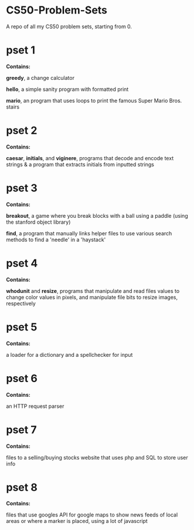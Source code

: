 # CS50-Problem-Sets
A repo of all my CS50 problem sets, starting from 0.
# pset 1
<b>Contains:</b>
  <p><b>greedy</b>, a change calculator</p>
  <p><b>hello</b>, a simple sanity program with formatted print</p>
  <p><b>mario</b>, an program that uses loops to print the famous Super Mario Bros. stairs</p>
  
# pset 2
  <b>Contains:</b>
  <p><b>caesar</b>, <b>initials</b>, and <b>viginere</b>, programs that decode and encode text strings & a program that extracts initials from inputted strings</p>
  
# pset 3
<b>Contains:</b>
  <p><b>breakout</b>, a game where you break blocks with a ball using a paddle (using the stanford object library)</p>
  <p><b>find</b>, a program that manually links helper files to use various search methods to find a 'needle' in a 'haystack'</p>
  
# pset 4
<b>Contains:</b>
  <p><b>whodunit</b> and <b>resize</b>, programs that manipulate and read files values to change color values in pixels, and manipulate file bits to resize images, respectively</p>
  
# pset 5
<b>Contains:</b>
<p>a loader for a dictionary and a spellchecker for input</p>

# pset 6
<b>Contains:</b>
<p>an HTTP request parser</p>

# pset 7
<b>Contains:</b>
<p>files to a selling/buying stocks website that uses php and SQL to store user info</p>

# pset 8
<b>Contains:</b>
<p>files that use googles API for google maps to show news feeds of local areas or where a marker is placed, using a lot of javascript</p>
  
